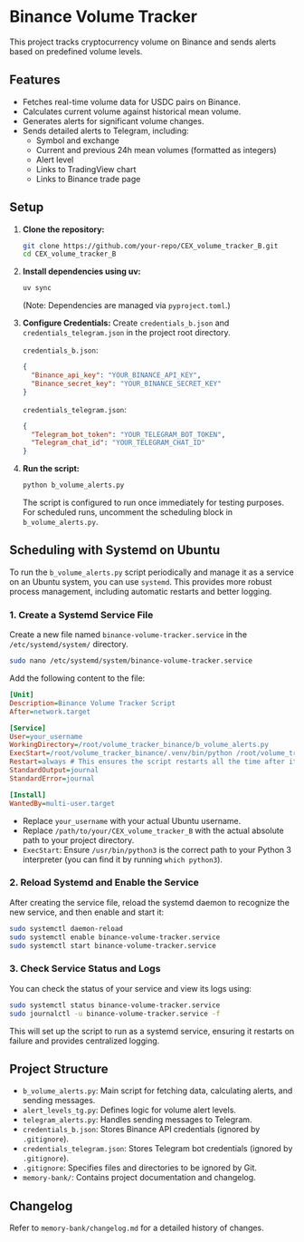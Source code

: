 # Binance Volume Tracker

This project tracks cryptocurrency volume on Binance and sends alerts based on predefined volume levels.

## Features

- Fetches real-time volume data for USDC pairs on Binance.
- Calculates current volume against historical mean volume.
- Generates alerts for significant volume changes.
- Sends detailed alerts to Telegram, including:
    - Symbol and exchange
    - Current and previous 24h mean volumes (formatted as integers)
    - Alert level
    - Links to TradingView chart
    - Links to Binance trade page

## Setup

1.  **Clone the repository:**
    ```bash
    git clone https://github.com/your-repo/CEX_volume_tracker_B.git
    cd CEX_volume_tracker_B
    ```

2.  **Install dependencies using uv:**
    ```bash
    uv sync
    ```
    (Note: Dependencies are managed via `pyproject.toml`.)

3.  **Configure Credentials:**
    Create `credentials_b.json` and `credentials_telegram.json` in the project root directory.

    `credentials_b.json`:
    ```json
    {
      "Binance_api_key": "YOUR_BINANCE_API_KEY",
      "Binance_secret_key": "YOUR_BINANCE_SECRET_KEY"
    }
    ```

    `credentials_telegram.json`:
    ```json
    {
      "Telegram_bot_token": "YOUR_TELEGRAM_BOT_TOKEN",
      "Telegram_chat_id": "YOUR_TELEGRAM_CHAT_ID"
    }
    ```

4.  **Run the script:**
    ```bash
    python b_volume_alerts.py
    ```
    The script is configured to run once immediately for testing purposes. For scheduled runs, uncomment the scheduling block in `b_volume_alerts.py`.

## Scheduling with Systemd on Ubuntu

To run the `b_volume_alerts.py` script periodically and manage it as a service on an Ubuntu system, you can use `systemd`. This provides more robust process management, including automatic restarts and better logging.

### 1. Create a Systemd Service File

Create a new file named `binance-volume-tracker.service` in the `/etc/systemd/system/` directory.

```bash
sudo nano /etc/systemd/system/binance-volume-tracker.service
```

Add the following content to the file:

```ini
[Unit]
Description=Binance Volume Tracker Script
After=network.target

[Service]
User=your_username
WorkingDirectory=/root/volume_tracker_binance/b_volume_alerts.py
ExecStart=/root/volume_tracker_binance/.venv/bin/python /root/volume_tracker_binance/b_volume_alerts.py
Restart=always # This ensures the script restarts all the time after it finishes its run, it a continuous execution
StandardOutput=journal
StandardError=journal

[Install]
WantedBy=multi-user.target
```
*   Replace `your_username` with your actual Ubuntu username.
*   Replace `/path/to/your/CEX_volume_tracker_B` with the actual absolute path to your project directory.
*   `ExecStart`: Ensure `/usr/bin/python3` is the correct path to your Python 3 interpreter (you can find it by running `which python3`).

### 2. Reload Systemd and Enable the Service

After creating the service file, reload the systemd daemon to recognize the new service, and then enable and start it:

```bash
sudo systemctl daemon-reload
sudo systemctl enable binance-volume-tracker.service
sudo systemctl start binance-volume-tracker.service
```

### 3. Check Service Status and Logs

You can check the status of your service and view its logs using:

```bash
sudo systemctl status binance-volume-tracker.service
sudo journalctl -u binance-volume-tracker.service -f
```

This will set up the script to run as a systemd service, ensuring it restarts on failure and provides centralized logging.

## Project Structure

-   `b_volume_alerts.py`: Main script for fetching data, calculating alerts, and sending messages.
-   `alert_levels_tg.py`: Defines logic for volume alert levels.
-   `telegram_alerts.py`: Handles sending messages to Telegram.
-   `credentials_b.json`: Stores Binance API credentials (ignored by `.gitignore`).
-   `credentials_telegram.json`: Stores Telegram bot credentials (ignored by `.gitignore`).
-   `.gitignore`: Specifies files and directories to be ignored by Git.
-   `memory-bank/`: Contains project documentation and changelog.

## Changelog

Refer to `memory-bank/changelog.md` for a detailed history of changes.